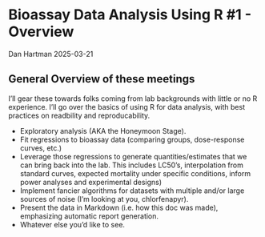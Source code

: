 Bioassay Data Analysis Using R \#1 - Overview
================
Dan Hartman
2025-03-21

## General Overview of these meetings

I’ll gear these towards folks coming from lab backgrounds with little or
no R experience. I’ll go over the basics of using R for data analysis,
with best practices on readbility and reproducability.

- Exploratory analysis (AKA the Honeymoon Stage).
- Fit regressions to bioassay data (comparing groups, dose-response
  curves, etc.)
- Leverage those regressions to generate quantities/estimates that we
  can bring back into the lab. This includes LC50’s, interpolation from
  standard curves, expected mortality under specific conditions, inform
  power analyses and experimental designs)
- Implement fancier algorithms for datasets with multiple and/or large
  sources of noise (I’m looking at you, chlorfenapyr).
- Present the data in Markdown (i.e. how this doc was made), emphasizing
  automatic report generation.
- Whatever else you’d like to see.
